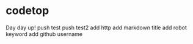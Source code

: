 # codetop
Day day up!
push test
push test2
add http
add markdown title
add robot keyword
add github username

